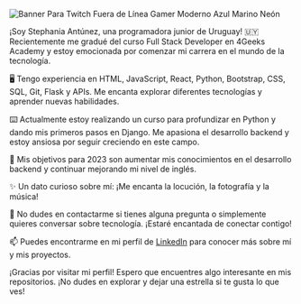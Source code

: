 
![Banner Para Twitch Fuera de Línea Gamer Moderno Azul Marino Neón](https://github.com/Stephania31/Stephania31/assets/121875465/f63ca368-3f23-4146-b4e3-2dd89b61f71a)



¡Soy Stephania Antúnez, una programadora junior de Uruguay! 🇺🇾 Recientemente me gradué del curso Full Stack Developer en 4Geeks Academy y estoy emocionada por comenzar mi carrera en el mundo de la tecnología.

🖥️ Tengo experiencia en HTML, JavaScript, React, Python, Bootstrap, CSS, SQL, Git, Flask y APIs. Me encanta explorar diferentes tecnologías y aprender nuevas habilidades.

⌨️ Actualmente estoy realizando un curso para profundizar en Python y dando mis primeros pasos en Django. Me apasiona el desarrollo backend y estoy ansiosa por seguir creciendo en este campo.

🎯 Mis objetivos para 2023 son aumentar mis conocimientos en el desarrollo backend y continuar mejorando mi nivel de inglés.

✨ Un dato curioso sobre mí: ¡Me encanta la locución, la fotografía y la música!

💬 No dudes en contactarme si tienes alguna pregunta o simplemente quieres conversar sobre tecnología. ¡Estaré encantada de conectar contigo!

📫 Puedes encontrarme en mi perfil de [LinkedIn](https://www.linkedin.com/in/stephan%C3%ADa-ant%C3%BAnez/) para conocer más sobre mí y mis proyectos.

¡Gracias por visitar mi perfil! Espero que encuentres algo interesante en mis repositorios. ¡No dudes en explorar y dejar una estrella si te gusta lo que ves!
